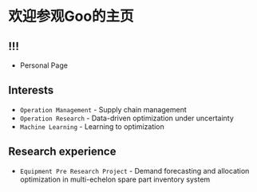 # 欢迎参观Goo的主页


## !!!

* Personal Page

## Interests 

* `Operation Management` - Supply chain management
* `Operation Research` - Data-driven optimization under uncertainty
* `Machine Learning` - Learning to optimization

## Research experience 

* `Equipment Pre Research Project` - Demand forecasting and allocation optimization in multi-echelon spare part inventory system